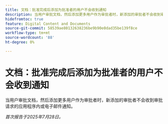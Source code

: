 ```yaml
---
title: 文档：批准完成后添加为批准者的用户不会收到通知
description: 当用户审批文档，然后添加更多用户作为审批者时，新添加的审批者不会收到审批请求的应用程序内或电子邮件通知。
hidefromtoc: true
feature: Digital Content and Documents
source-git-commit: 58539ae80132638236be9b90e0dad35be139f8ce
workflow-type: tm+mt
source-wordcount: '88'
ht-degree: 0%

---
```



# 文档：批准完成后添加为批准者的用户不会收到通知

当用户审批文档，然后添加更多用户作为审批者时，新添加的审批者不会收到审批请求的应用程序内或电子邮件通知。

_首次报告于2025年7月28日。_

